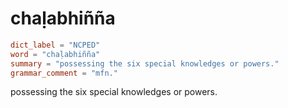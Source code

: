 # chaḷabhiñña

``` toml
dict_label = "NCPED"
word = "chaḷabhiñña"
summary = "possessing the six special knowledges or powers."
grammar_comment = "mfn."
```

possessing the six special knowledges or powers.

